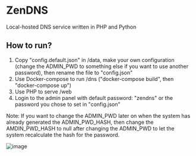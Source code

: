 # ZenDNS
 Local-hosted DNS service written in PHP and Python

## How to run?

1) Copy "config.default.json" in /data, make your own configuration (change the ADMIN_PWD to something else if you want to use another password), then rename the file to "config.json"
2) Use Docker-compose to run /dns ("docker-compose build", then "docker-compose up")
3) Use PHP to serve /web
4) Login to the admin panel with default password: "zendns" or the password you chose to set in "config.json"

Note: If you want to change the ADMIN_PWD later on when the system has already generated the ADMIN_PWD_HASH, then change the AMDIN_PWD_HASH to null after changing the ADMIN_PWD to let the system recalculate the hash for the password.

![image](https://github.com/user-attachments/assets/9781627e-9fd0-4a3f-97d2-a5d2a84f1ad3)
